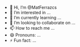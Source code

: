 - 👋 Hi, I’m @MatFerrazcs
- 👀 I’m interested in ...
- 🌱 I’m currently learning ...
- 💞️ I’m looking to collaborate on ...
- 📫 How to reach me ...
- 😄 Pronouns: ...
- ⚡ Fun fact: ...

<!---
MatFerrazcs/MatFerrazcs is a ✨ special ✨ repository because its `README.md` (this file) appears on your GitHub profile.
You can click the Preview link to take a look at your changes.
--->
